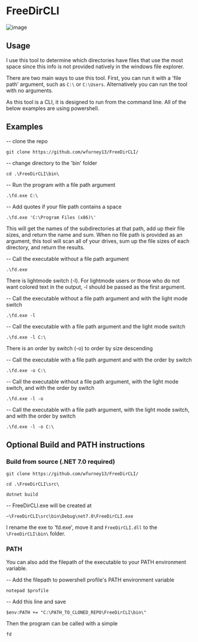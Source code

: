<h1>FreeDirCLI</h1>

![image](https://i.ibb.co/k0RM9f3/Screenshot-2024-01-07-152010.png)

<h2>Usage</h2>

I use this tool to determine which directories have files that use the most space since this info is not provided natively in the windows file explorer.

There are two main ways to use this tool. First, you can run it with a 'file path' argument, such as `C:\` or `C:\Users`. Alternatively you can run the tool with no arguments.

As this tool is a CLI, it is designed to run from the command line. All of the below examples are using powershell.

<h2>Examples</h2>

-- clone the repo

`git clone https://github.com/wfurney13/FreeDirCLI/`

-- change directory to the 'bin' folder

`cd .\FreeDirCLI\bin\`

-- Run the program with a file path argument

`.\fd.exe C:\`

-- Add quotes if your file path contains a space

`.\fd.exe 'C:\Program Files (x86)\'`

This will get the names of the subdirectories at that path, add up their file sizes, and return the name and sum. When no file path is provided as an argument, this tool will scan all of your drives, sum up the file sizes of each directory, and return the results.

-- Call the executable without a file path argument

`.\fd.exe`

There is lightmode switch (-l). For lightmode users or those who do not want colored text in the output, -l should be passed as the first argument.

-- Call the executable without a file path argument and with the light mode switch

`.\fd.exe -l`

-- Call the executable with a file path argument and the light mode switch

`.\fd.exe -l C:\`

There is an order by switch (-o) to order by size descending

-- Call the executable with a file path argument and with the order by switch

`.\fd.exe -o C:\`

-- Call the executable without a file path argument, with the light mode switch, and with the order by switch

`.\fd.exe -l -o`

-- Call the executable with a file path argument, with the light mode switch, and with the order by switch

`.\fd.exe -l -o C:\`


<h2>Optional Build and PATH instructions</h2>

<h3>Build from source (.NET 7.0 required)</h3>

`git clone https://github.com/wfurney13/FreeDirCLI/`

`cd .\FreeDirCLI\src\`

`dotnet build`

-- FreeDirCLI.exe will be created at 

`~\FreeDirCLI\src\bin\Debug\net7.0\FreeDirCLI.exe`

I rename the exe to 'fd.exe', move it and `FreeDirCLI.dll` to the `\FreeDirCLI\bin\` folder.

<h3>PATH</h3>

You can also add the filepath of the executable to your PATH environment variable.

-- Add the filepath to powershell profile's PATH environment variable

`notepad $profile`

-- Add this line and save

`$env:PATH += "C:\PATH_TO_CLONED_REPO\FreeDirCLI\bin\"`

Then the program can be called with a simple

`fd`
